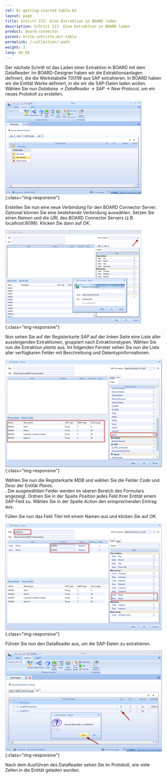 ```yaml
---
ref: bc-getting-started-table-03
layout: page
title: Schritt III- Eine Extraktion in BOARD laden
description: Schritt III- Eine Extraktion in BOARD laden
product: board-connector
parent: erste-schritte-mit-table
permalink: /:collection/:path
weight: 3
lang: de_DE
---
```


Der nächste Schritt ist das Laden einer Extraktion in BOARD mit dem DataReader. Im BOARD-Designer haben wir die Extraktionsanlagen definiert, die die Werkstabelle *T001W* aus SAP extrahieren. In BOARD haben wir die Entität Werke definiert, in die wir die SAP-Daten laden wollen. Wählen Sie nun *Database -> DataReader -> SAP -> New Protocol*, um ein neues Protokoll zu erstellen.

![Load-Extraction-01](/img/content/Load-Extraction-01.png){:class="img-responsive"}

Erstellen Sie nun eine neue Verbindung für den BOARD Connector Server. Optional können Sie eine bestehende Verbindung auswählen. Setzen Sie einen *Namen* und die *URL* des BOARD Connector Servers (z.B. localhost:8098). Klicken Sie dann auf *OK*.

![Load-Extraction-02](/img/content/Load-Extraction-02.png){:class="img-responsive"}

Nun sehen Sie auf der Registerkarte *SAP* auf der linken Seite eine Liste aller aussteigenden Extraktionen, gruppiert nach Extraktionstypen. Wählen Sie nun die Extraktion *plants* aus.  Im folgenden Fenster sehen Sie nun die Liste aller verfügbaren Felder mit Beschreibung und Datentypinformationen.

![Load-Extraction-03](/img/content/Load-Extraction-03.png){:class="img-responsive"}

Wählen Sie nun die Registerkarte *MDB* und wählen Sie die Felder *Code* und *Desc* der Entität *Plants*.<br>.
Die ausgewählten Felder werden im oberen Bereich des Formulars angezeigt. Ordnen Sie in der Spalte *Position* jedes Feld Ihrer Entität einem SAP-Feld zu. Wählen Sie in der Spalte *Action* den entsprechenden Eintrag aus.

Füllen Sie nun das Feld *Titel* mit einem Namen aus und klicken Sie auf *OK*.

![Load-Extraction-04](/img/content/Load-Extraction-04.png){:class="img-responsive"}

Führen Sie nun den DataReader aus, um die SAP-Daten zu extrahieren.

![Load-Extraction-05](/img/content/Load-Extraction-05.png){:class="img-responsive"}

Nach dem Ausführen des DataReader sehen Sie im Protokoll, wie viele Zeilen in die Entität geladen wurden.